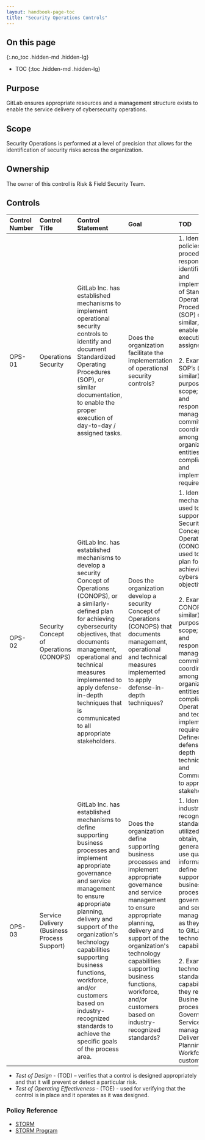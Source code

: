 ```yaml
---
layout: handbook-page-toc
title: "Security Operations Controls"
---
```


## On this page
{:.no_toc .hidden-md .hidden-lg}

- TOC
{:toc .hidden-md .hidden-lg}

## Purpose
GitLab ensures appropriate resources and a management structure exists to enable the service delivery of cybersecurity operations.

## Scope
Security Operations is performed at a level of precision that allows for the identification of security risks across the organization.

## Ownership
The owner of this control is Risk & Field Security Team.

## Controls

| Control Number | Control Title | Control Statement | Goal | TOD | TOE | 
|:---------|:-------------|:------|:-----|:-----|:-----|
| OPS-01 | Operations Security | GitLab Inc. has established mechanisms to implement operational security controls to identify and document Standardized Operating Procedures (SOP), or similar documentation, to enable the proper execution of day-to-day / assigned tasks. | Does the organization facilitate the implementation of operational security controls? | 1. Identify policies and procedures responsible for identification and implementation of Standard Operating Procedures (SOP) or similar, to enable the execution of assigned tasks. <br> <br> 2. Examine SOP’s (or similar) for: purpose; scope; roles and responsibilities; management commitment; coordination among organizational entities; compliance; and implementation requirements. | 1. Examine SOP’s against assigned or day to day tasks for evidence that SOP’s exist for each identified task. | 
| OPS-02 | Security Concept of Operations (CONOPS) | GitLab Inc. has established mechanisms to develop a security Concept of Operations (CONOPS), or a similarly-defined plan for achieving cybersecurity objectives, that documents management, operational and technical measures implemented to apply defense-in-depth techniques that is communicated to all appropriate stakeholders. | Does the organization develop a security Concept of Operations (CONOPS) that documents management, operational and technical measures implemented to apply defense-in-depth techniques? | 1. Identify mechanisms used to support a Security Concept of Operations (CONOPS) plan used to define plan for achieving cybersecurity objectives. <br> <br> 2. Examine CONOPS (or similar) for: purpose; scope; roles and responsibilities; management commitment; coordination among organizational entities; compliance; Operational and technical implementation requirements; Defined defense-in-depth techniques; and Communication to appropriate stakeholders. | 1. Examine CONOPS plan against cybersecurity control objectives. <br> <br> 2. Examine communication distribution during the examination period for evidence that communication to appropriate stakeholders was completed. | 
| OPS-03 | Service Delivery (Business Process Support) | GitLab Inc. has established mechanisms to define supporting business processes and implement appropriate governance and service management to ensure appropriate planning, delivery and support of the organization's technology capabilities supporting business functions, workforce, and/or customers based on industry-recognized standards to achieve the specific goals of the process area. | Does the organization define supporting business processes and implement appropriate governance and service management to ensure appropriate planning, delivery and support of the organization's technology capabilities supporting business functions, workforce, and/or customers based on industry-recognized standards? | 1. Identify industry-recognized standards utilized to obtain, generate and use quality information to define and support business processes, governance and service management as they relate to GitLab’s technology capabilities. <br> <br> 2. Examine technology standards and capabilities as they relate to: Business process Governance Service management Delivery Planning Workforce customers. | 1. Examine technology standards and capabilities for evidence that relevant, quality information was used to support the processes, governance and services outlined in the ToD. | 

* *Test of Design* - (TOD) – verifies that a control is designed appropriately and that it will prevent or detect a particular risk.
* *Test of Operating Effectiveness* - (TOE) - used for verifying that the control is in place and it operates as it was designed.

### Policy Reference

* [STORM](https://about.gitlab.com/handbook/security/security-assurance/security-risk/storm-program/storm-methodology.html)
* [STORM Program](https://about.gitlab.com/handbook/security/security-assurance/security-risk/storm-program/index.html)
